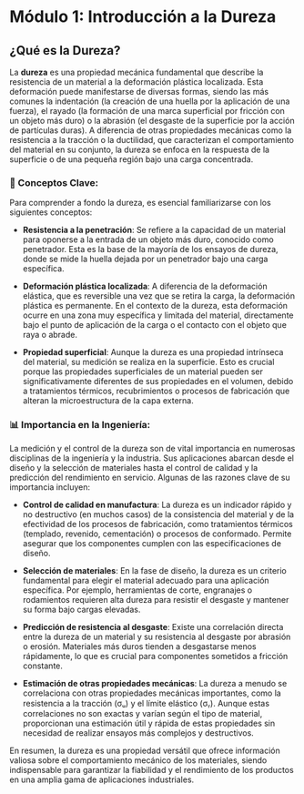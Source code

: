 # Módulo 1: Introducción a la Dureza

## ¿Qué es la Dureza?

La **dureza** es una propiedad mecánica fundamental que describe la resistencia de un material a la deformación plástica localizada. Esta deformación puede manifestarse de diversas formas, siendo las más comunes la indentación (la creación de una huella por la aplicación de una fuerza), el rayado (la formación de una marca superficial por fricción con un objeto más duro) o la abrasión (el desgaste de la superficie por la acción de partículas duras). A diferencia de otras propiedades mecánicas como la resistencia a la tracción o la ductilidad, que caracterizan el comportamiento del material en su conjunto, la dureza se enfoca en la respuesta de la superficie o de una pequeña región bajo una carga concentrada.

### 🔑 Conceptos Clave:

Para comprender a fondo la dureza, es esencial familiarizarse con los siguientes conceptos:

- **Resistencia a la penetración**: Se refiere a la capacidad de un material para oponerse a la entrada de un objeto más duro, conocido como penetrador. Esta es la base de la mayoría de los ensayos de dureza, donde se mide la huella dejada por un penetrador bajo una carga específica.

- **Deformación plástica localizada**: A diferencia de la deformación elástica, que es reversible una vez que se retira la carga, la deformación plástica es permanente. En el contexto de la dureza, esta deformación ocurre en una zona muy específica y limitada del material, directamente bajo el punto de aplicación de la carga o el contacto con el objeto que raya o abrade.

- **Propiedad superficial**: Aunque la dureza es una propiedad intrínseca del material, su medición se realiza en la superficie. Esto es crucial porque las propiedades superficiales de un material pueden ser significativamente diferentes de sus propiedades en el volumen, debido a tratamientos térmicos, recubrimientos o procesos de fabricación que alteran la microestructura de la capa externa.

### 📊 Importancia en la Ingeniería:

La medición y el control de la dureza son de vital importancia en numerosas disciplinas de la ingeniería y la industria. Sus aplicaciones abarcan desde el diseño y la selección de materiales hasta el control de calidad y la predicción del rendimiento en servicio. Algunas de las razones clave de su importancia incluyen:

- **Control de calidad en manufactura**: La dureza es un indicador rápido y no destructivo (en muchos casos) de la consistencia del material y de la efectividad de los procesos de fabricación, como tratamientos térmicos (templado, revenido, cementación) o procesos de conformado. Permite asegurar que los componentes cumplen con las especificaciones de diseño.

- **Selección de materiales**: En la fase de diseño, la dureza es un criterio fundamental para elegir el material adecuado para una aplicación específica. Por ejemplo, herramientas de corte, engranajes o rodamientos requieren alta dureza para resistir el desgaste y mantener su forma bajo cargas elevadas.

- **Predicción de resistencia al desgaste**: Existe una correlación directa entre la dureza de un material y su resistencia al desgaste por abrasión o erosión. Materiales más duros tienden a desgastarse menos rápidamente, lo que es crucial para componentes sometidos a fricción constante.

- **Estimación de otras propiedades mecánicas**: La dureza a menudo se correlaciona con otras propiedades mecánicas importantes, como la resistencia a la tracción (σᵤ) y el límite elástico (σᵧ). Aunque estas correlaciones no son exactas y varían según el tipo de material, proporcionan una estimación útil y rápida de estas propiedades sin necesidad de realizar ensayos más complejos y destructivos.

En resumen, la dureza es una propiedad versátil que ofrece información valiosa sobre el comportamiento mecánico de los materiales, siendo indispensable para garantizar la fiabilidad y el rendimiento de los productos en una amplia gama de aplicaciones industriales.


